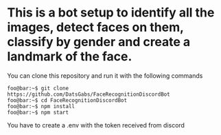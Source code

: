 # This is a bot setup to identify all the images, detect faces on them, classify by gender and create a landmark of the face.

You can clone this repository and run it with the following commands

```console
foo@bar:~$ git clone https://github.com/DatsGabs/FaceRecognitionDiscordBot
foo@bar:~$ cd FaceRecognitionDiscordBot
foo@bar:~$ npm install
foo@bar:~$ npm start
```

You have to create a .env with the token received from discord
